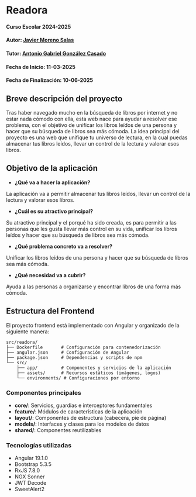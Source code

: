 # Readora

#### Curso Escolar 2024-2025
#### Autor: [Javier Moreno Salas](https://github.com/JavierMoren)
#### Tutor: [Antonio Gabriel González Casado](https://github.com/antonio-gabriel-gonzalez-casado)
#### Fecha de Inicio: 11-03-2025
#### Fecha de Finalización: 10-06-2025

## Breve descripción del proyecto

Tras haber navegado mucho en la búsqueda de libros por internet y no estar nada cómodo con ella, esta web nace para ayudar a resolver ese problema, con el objetivo de unificar los libros leídos de una persona y hacer que su búsqueda de libros sea más cómoda.
La idea principal del proyecto es una web que unifique tu universo de lectura, en la cual puedas almacenar tus libros leídos, llevar un control de la lectura y valorar esos libros.

## Objetivo de la aplicación

- **¿Qué va a hacer la aplicación?**
  
La aplicación va a permitir almacenar tus libros leídos, llevar un control de la lectura y valorar esos libros.
- **¿Cuál es su atractivo principal?**

Su atractivo principal y el porqué ha sido creada, es para permitir a las personas que les gusta llevar más control en su vida, unificar los libros leídos y hacer que su búsqueda de libros sea más cómoda.
- **¿Qué problema concreto va a resolver?**
  
Unificar los libros leídos de una persona y hacer que su búsqueda de libros sea más cómoda.
- **¿Qué necesidad va a cubrir?**
  
Ayuda a las personas a organizarse y encontrar libros de una forma más cómoda.

## Estructura del Frontend

El proyecto frontend está implementado con Angular y organizado de la siguiente manera:

```
src/readora/
├── Dockerfile       # Configuración para contenedorización
├── angular.json     # Configuración de Angular
├── package.json     # Dependencias y scripts de npm
└── src/
    ├── app/         # Componentes y servicios de la aplicación
    ├── assets/      # Recursos estáticos (imágenes, logos)
    └── environments/ # Configuraciones por entorno
```

### Componentes principales

- **core/**: Servicios, guardias e interceptores fundamentales
- **feature/**: Módulos de características de la aplicación
- **layout/**: Componentes de estructura (cabecera, pie de página)
- **models/**: Interfaces y clases para los modelos de datos
- **shared/**: Componentes reutilizables

### Tecnologías utilizadas

- Angular 19.1.0
- Bootstrap 5.3.5
- RxJS 7.8.0
- NGX Sonner
- JWT Decode
- SweetAlert2


